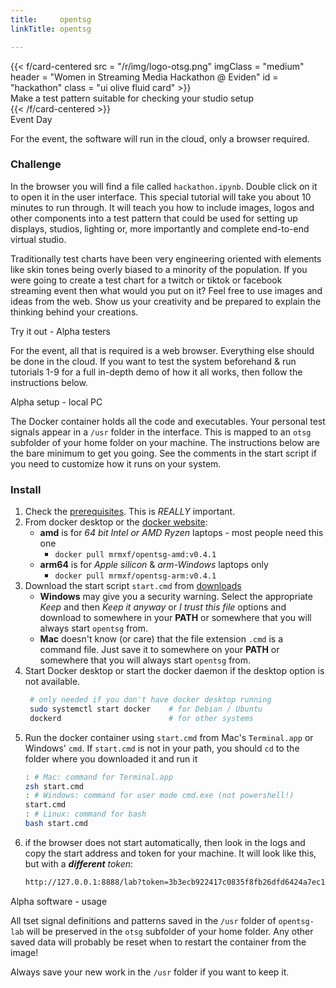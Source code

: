 ```yaml
---
title:     opentsg
linkTitle: opentsg

---
```

<!-- ###  Segment boundary ################################################ -->
<div class =  "ui olive segment">
<!-- --- grid ------------------------------------------------------------  -->
  <div class="ui grid">
  <div class="row">
    <!-- --- left column -------------------------------------------------  -->
    <div class="four wide column">
<!-- --- card ------------------------------------------------------------  -->
{{< f/card-centered
      src         =  "/r/img/logo-otsg.png"
      imgClass    =  "medium"
      header      =  "Women in Streaming Media Hackathon @ Eviden"
      id          =  "hackathon"
      class       = "ui olive fluid card"
>}}

<div class="ui green message">
  Make a test pattern suitable for checking your studio setup
</div>
{{< /f/card-centered >}}
    </div>
    <!-- --- right column ------------------------------------------------  -->
    <div class="twelve wide column">

<div class="ui basic styled accordion">
  <!-- --- accordian 1 ---------------------------------------------------  -->
  <div class="active title">
    <i class="dropdown icon"></i>
    Event Day
  </div>
  <div class="active content">

For the event, the software will run in the cloud, only a browser required.

### Challenge

In the browser you will find a file called `hackathon.ipynb`. Double click on
it to open it in the user interface. This special tutorial will take you about
10 minutes to run through. It will teach you how to include images, logos and
other components into a test pattern that could be used for setting up
displays, studios, lighting or, more importantly and complete end-to-end
virtual studio.

Traditionally test charts have been very engineering oriented with elements
like skin tones being overly biased to a minority of the population. If you
were going to create a test chart for a twitch or tiktok or facebook streaming
event then what would you put on it? Feel free to use images and ideas from the
web. Show us your creativity and be prepared to explain the thinking behind
your creations.

  </div>
  <!-- --- accordian 2 ---------------------------------------------------  -->
  <div class="title">
    <i class="dropdown icon"></i>
    Try it out - Alpha testers
  </div>
 <div class="content">

For the event, all that is required is a web browser. Everything else should be
done in the cloud. If you want to test the system beforehand & run tutorials
1-9 for a full in-depth demo of how it all works, then follow the instructions
below.

  </div>
  <!-- --- accordian 3 ---------------------------------------------------  -->
  <div class="title">
    <i class="dropdown icon"></i>
    Alpha setup - local PC
  </div>
   <div class="content">

<!-- markdownlint-disable MD031 -->
The Docker container holds all the code and executables. Your personal test
signals appear in a `/usr` folder in the interface. This is mapped to an `otsg`
subfolder of your home folder on your machine. The instructions below are the
bare minimum to get you going. See the comments in the start script if you need
to customize how it runs on your system.

### Install

1. Check the [prerequisites](/hackathon/prerequisites/). This is _REALLY_
   important.
2. From docker desktop or the [docker website](https://hub.docker.com/r/mrmxf):
    * **amd** is for _64 bit Intel or AMD Ryzen_ laptops - most people need
      this one
        * `docker pull mrmxf/opentsg-amd:v0.4.1`
    * **arm64** is for _Apple silicon_ & _arm-Windows_ laptops only
        * `docker pull mrmxf/opentsg-arm:v0.4.1`
3. Download the start script `start.cmd` from [downloads](/downloads)
    * **Windows** may give you a security warning. Select the appropriate
     _Keep_ and then _Keep it anyway_ or _I trust this file_ options and
     download to somewhere in your **PATH** or somewhere that you will always
     start `opentsg` from.
    * **Mac** doesn't know (or care) that the file extension `.cmd` is a
      command file. Just save it to somewhere on your **PATH** or somewhere
     that you will always start `opentsg` from.
4. Start Docker desktop or start the docker daemon if the desktop option is not
   available.
   ```bash
    # only needed if you don't have docker desktop running
    sudo systemctl start docker    # for Debian / Ubuntu
    dockerd                        # for other systems
   ```
5. Run the docker container using `start.cmd` from Mac's `Terminal.app` or
   Windows' `cmd`. If `start.cmd` is not in your path, you should `cd` to the
   folder where you downloaded it and run it
   ```sh
   : # Mac: command for Terminal.app
   zsh start.cmd
   : # Windows: command for user mode cmd.exe (not powershell!)
   start.cmd
   : # Linux: command for bash
   bash start.cmd
   ```
6. if the browser does not start automatically, then look in the logs and copy
   the start address and token for your machine. It will look like this, but
   with a _**different** token_:
   ```sh
   http://127.0.0.1:8888/lab?token=3b3ecb922417c0835f8fb26dfd6424a7ec114acc0f1308ef
   ```

  </div>
  <!-- --- accordian 4 ---------------------------------------------------  -->
  <div class="title">
    <i class="dropdown icon"></i>
    Alpha software - usage
  </div>
   <div class="content">

All tset signal definitions and patterns saved in the `/usr` folder of
`opentsg-lab` will be preserved in the `otsg` subfolder of your home folder.
Any other saved data will probably be reset when to restart the container from
the image!

Always save your new work in the `/usr` folder if you want to keep it.

  </div><!-- --- accordian section end -----------------------------------  -->
</div><!-- --- accordian end ---------------------------------------------  -->
      </div><!-- --- column end ------------------------------------------  -->
    </div><!-- --- row end -----------------------------------------------  -->
  </div><!-- --- grid end ------------------------------------------------  -->
 <!-- --- segment end ----------------------------------------------------  -->
</div>

<!-- ###  Row boundary #################################################### -->

